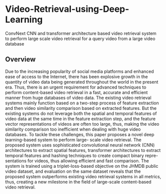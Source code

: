 # Video-Retrieval-using-Deep-Learning
ConvNext CNN and transformer architecture based video retrieval system to perform large scale video retrieval for a query video from a large video database

## Overview
Due to the increasing popularity of social media
platforms and enhanced ease of access to the Internet, there
has been explosive growth in the quantity of video data being
generated throughout the world in the present era. Thus, there
is an urgent requirement for advanced techniques to perform
content-based video retrieval in a fast, accurate and efficient
manner from huge databases of video data. The existing video
retrieval systems mainly function based on a two-step process of
feature extraction and then video similarity comparison based
on extracted features. But the existing systems do not leverage
both the spatial and temporal features of video data at the
same time in the feature extraction step, and the feature vector
representations of videos are often too large, thus, making the
video similarity comparison too inefficient when dealing with
huge video databases. To tackle these challenges, this paper
proposes a novel deep learning-based system to perform large-
scale video retrieval. The proposed system uses sophisticated
convolutional neural network (CNN) architectures to extract
spatial features, transformer architectures to extract temporal
features and hashing techniques to create compact binary repre-
sentations for videos, thus allowing efficient and fast comparison.
The system is trained using a triplet-loss-based objective on the
JHMDB public video dataset, and evaluation on the same dataset
reveals that the proposed system outperforms existing video
retrieval systems in all metrics, thus, creating a new milestone
in the field of large-scale content-based video retrieval.
